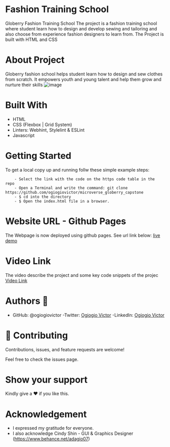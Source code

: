 # Fashion Training School
Globerry Fashion Training School
The project is a fashion training school where student learn how to design and develop sewing and tailoring and also choose from experience fashion designers to learn from. The Project is built with HTML and CSS

# About Project
Globerry fashion school helps student learn how to design and sew clothes from scratch. It empowers youth and young talent and help them grow and nurture their skills
![image](https://user-images.githubusercontent.com/46789910/169712514-d515525f-275a-4fb0-8a09-8f7c126a82a5.png)


# Built With 
- HTML
- CSS (Flexbox | Grid System)
- Linters: Webhint, Stylelint & ESLint
- Javascript

# Getting Started
To get a local copy up and running follw these simple example steps:

```
    - Select the link with the code on the https code table in the repo
    - Open a Terminal and write the command: git clone https://github.com/ogiogiovictor/microverse_globerry_capstone
    - $ cd into the directory
    - $ Open the index.html file in a browser.
```

# Website URL - Github Pages
The Webpage is now deployed using github pages. See url link below:
[live demo]( https://ogiogiovictor.github.io/microverse_globerry_capstone/)

# Video Link
The video describe the project and some key code snippets of the projec
[Video Link](https://www.loom.com/share/4d2def2e5d404338b221be85ee1b5465 )

# Authors 👤
- GitHub: @ogiogiovictor
-Twitter: [Ogiogio Victor](https://twitter.com/a0df623fb9d9482)
-LinkedIn:  [Ogiogio Victor](https://www.linkedin.com/in/ogiogio-victor-a096a0181/)


# 🤝 Contributing
Contributions, issues, and feature requests are welcome!

Feel free to check the issues page.

# Show your support
Kindly give a :hearts: if you like this.

# Acknowledgement
- I expressed my gratitude for everyone.
- I also acknowledge Cindy Shin - GUI & Graphics Designer (https://www.behance.net/adagio07)

